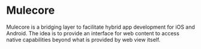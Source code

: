 # Mulecore

Mulecore is a bridging layer to facilitate hybrid app development for iOS and Android. The idea is to provide an interface for web content to access native capabilities beyond what is provided by web view itself. 